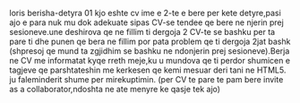 loris berisha-detyra 01
kjo eshte cv ime e 2-te e bere per kete detyre,pasi ajo e para nuk mu dok adekuate sipas CV-se tendee qe bere ne njerin prej sesioneve.une deshirova qe ne fillim ti dergoja 2 CV-te se bashku per ta pare ti dhe punen qe bera ne fillim por pata problem qe ti dergoja 2jat bashk (shpresoj qe mund ta zgjidhim se bashku ne ndonjerin prej sesioneve).Berja ne CV me informatat kyqe rreth meje,ku u mundova qe ti perdor shumicen e tagjeve qe parshtateshin me kerkesen qe kemi mesuar deri tani ne HTML5.
ju faleminderit shume per mirekuptimin.
(per CV te pare te pam bere invite as a collaborator,ndoshta ne ate menyre ke qasje tek ajo)
